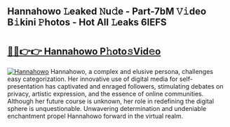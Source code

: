 ## Hannahowo 𝙻eaked 𝙽u𝚍e - Part-7bM 𝚅𝚒deo B𝚒kini 𝙿hotos - Hot All 𝙻eaks 6IEFS

# <h2><a href="http://ld48oo1.urlbe.top/?page=Hannahowo">🔗🔗👉👉 Hannahowo P𝚑oto𝚜Vid𝚎o</a></h2>

[![Hannahowo](https://i.imgur.com/eBuTRDB.gif)](http://ld48oo1.urlbe.top/?page=Hannahowo)
Hannahowo, a complex and elusive persona, challenges easy categorization. Her innovative use of digital media for self-presentation has captivated and enraged followers, stimulating debates on privacy, artistic expression, and the essence of online communities. Although her future course is unknown, her role in redefining the digital sphere is unquestionable. Unwavering determination and undeniable enchantment propel Hannahowo forward in the virtual realm.

